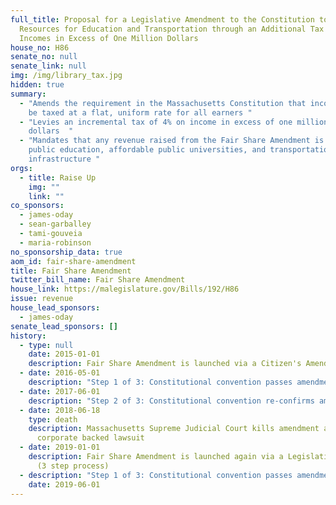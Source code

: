```yaml
---
full_title: Proposal for a Legislative Amendment to the Constitution to Provide
  Resources for Education and Transportation through an Additional Tax on
  Incomes in Excess of One Million Dollars
house_no: H86
senate_no: null
senate_link: null
img: /img/library_tax.jpg
hidden: true
summary:
  - "Amends the requirement in the Massachusetts Constitution that income must
    be taxed at a flat, uniform rate for all earners "
  - "Levies an incremental tax of 4% on income in excess of one million
    dollars  "
  - "Mandates that any revenue raised from the Fair Share Amendment is spent on
    public education, affordable public universities, and transportation
    infrastructure "
orgs:
  - title: Raise Up
    img: ""
    link: ""
co_sponsors:
  - james-oday
  - sean-garballey
  - tami-gouveia
  - maria-robinson
no_sponsorship_data: true
aom_id: fair-share-amendment
title: Fair Share Amendment
twitter_bill_name: Fair Share Amendment
house_link: https://malegislature.gov/Bills/192/H86
issue: revenue
house_lead_sponsors:
  - james-oday
senate_lead_sponsors: []
history:
  - type: null
    date: 2015-01-01
    description: Fair Share Amendment is launched via a Citizen's Amendment (3 step process)
  - date: 2016-05-01
    description: "Step 1 of 3: Constitutional convention passes amendment"
  - date: 2017-06-01
    description: "Step 2 of 3: Constitutional convention re-confirms amendment "
  - date: 2018-06-18
    type: death
    description: Massachusetts Supreme Judicial Court kills amendment after a
      corporate backed lawsuit
  - date: 2019-01-01
    description: Fair Share Amendment is launched again via a Legislative Amendment
      (3 step process)
  - description: "Step 1 of 3: Constitutional convention passes amendment"
    date: 2019-06-01
---
```

